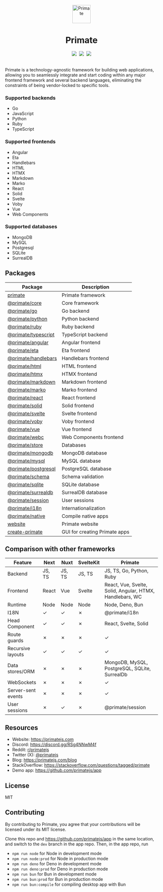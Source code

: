 <div align="center">
<img src="https://raw.githubusercontent.com/primatejs/primate/master/assets/logo.svg" alt="Primate" width="60"/>
<h1>Primate</h1>    	
<a href="https://primatejs.com/guide/getting-started"><img src="https://img.shields.io/badge/read%20guide-555555?style=for-the-badge"></a>
&nbsp;<a href="https://npmjs.com/primate"><img src="https://img.shields.io/badge/npm%20create%20primate@latest-a16836?style=for-the-badge"></a>
&nbsp;<a href="https://discord.gg/RSg4NNwM4f"><img src="https://img.shields.io/discord/1256590312177012806?style=for-the-badge&label=chat&logoColor=fff&color=5865f2"></a>
</div>
<br><br>
Primate is a technology-agnostic framework for building web applications,
allowing you to seamlessly integrate and start coding within any major frontend
framework and several backend languages, eliminating the constraints of being
vendor-locked to specific tools. 

### Supported backends

- Go
- JavaScript
- Python
- Ruby
- TypeScript

### Supported frontends

- Angular
- Eta
- Handlebars
- HTML
- HTMX
- Markdown
- Marko
- React
- Solid
- Svelte
- Voby
- Vue
- Web Components

### Supported databases

- MongoDB
- MySQL
- Postgresql
- SQLite
- SurrealDB

## Packages

| Package                                     | Description                   |
|---------------------------------------------|-------------------------------|
|[primate](packages/primate)                  | Primate framework             |
|[@primate/core](packages/core)               | Core framework                |
|[@primate/go](packages/go)                   | Go backend                    |
|[@primate/python](packages/python)           | Python backend                |
|[@primate/ruby](packages/ruby)               | Ruby backend                  |
|[@primate/typescript](packages/typescript)   | TypeScript backend            |
|[@primate/angular](packages/angular)         | Angular frontend              |
|[@primate/eta](packages/eta)                 | Eta frontend                  |
|[@primate/handlebars](packages/handlebars)   | Handlebars frontend           |
|[@primate/html](packages/html)               | HTML frontend                 |
|[@primate/htmx](packages/htmx)               | HTMX frontend                 |
|[@primate/markdown](packages/markdown)       | Markdown frontend             |
|[@primate/marko](packages/marko)             | Marko frontend                |
|[@primate/react](packages/react)             | React frontend                |
|[@primate/solid](packages/solid)             | Solid frontend                |
|[@primate/svelte](packages/svelte)           | Svelte frontend               |
|[@primate/voby](packages/voby)               | Voby frontend                 |
|[@primate/vue](packages/vue)                 | Vue frontend                  |
|[@primate/webc](packages/webc)               | Web Components frontend       |
|[@primate/store](packages/store)             | Databases                     |
|[@primate/mongodb](packages/mongodb)         | MongoDB database              |
|[@primate/mysql](packages/mysql)             | MySQL database                |
|[@primate/postgresql](packages/postgresql)   | PostgreSQL database           |
|[@primate/schema](packages/schema)           | Schema validation             |
|[@primate/sqlite](packages/sqlite)           | SQLite database               |
|[@primate/surrealdb](packages/surrealdb)     | SurrealDB database            |
|[@primate/session](packages/session)         | User sessions                 |
|[@primate/i18n](packages/i18n)               | Internationalization          |
|[@primate/native](packages/native)           | Compile native apps           |
|[website](packages/website)                  | Primate website               |
|[create-primate](packages/create-primate)    | GUI for creating Primate apps |

## Comparison with other frameworks

|Feature           |Next  |Nuxt  |SvelteKit|Primate                                                 |
|------------------|------|------|---------|--------------------------------------------------------|
|Backend           |JS, TS|JS, TS|JS, TS   |JS, TS, Go, Python, Ruby                                |
|Frontend          |React |Vue   |Svelte   |React, Vue, Svelte, Solid, Angular, HTMX, Handlebars, WC|
|Runtime           |Node  |Node  |Node     |Node, Deno, Bun                                         |
|I18N              |✓     |✓     |✗        |@primate/i18n                                           |
|Head Component    |✓     |✓     |✗        |React, Svelte, Solid                                    |
|Route guards      |✗     |✗     |✗        |✓                                                       |
|Recursive layouts |✓     |✓     |✓        |✓                                                       |
|Data stores/ORM   |✗     |✗     |✗        |MongoDB, MySQL, PostgreSQL, SQLite, SurrealDb           |
|WebSockets        |✗     |✗     |✗        |✓                                                       |
|Server-sent events|✗     |✗     |✗        |✓                                                       |
|User sessions     |✗     |✓     |✗        |@primate/session                                        |

## Resources

* Website: https://primatejs.com
* Discord: https://discord.gg/RSg4NNwM4f
* Reddit: [r/primatejs](https://reddit.com/r/primatejs)
* Twitter (X): [@primatejs](https://x.com/primatejs)
* Blog: https://primatejs.com/blog
* StackOverflow: https://stackoverflow.com/questions/tagged/primate
* Demo app: https://github.com/primatejs/app

## License

MIT

## Contributing

By contributing to Primate, you agree that your contributions will be licensed
under its MIT license.

Clone this repo and https://github.com/primatejs/app in the same location,
and switch to the `dev` branch in the app repo. Then, in the app repo, run

* `npm run node` for Node in development mode
* `npm run node:prod` for Node in production mode
* `npm run deno` for Deno in development mode
* `npm run deno:prod` for Deno in production mode
* `npm run bun` for Bun in development mode
* `npm run bun:prod` for Bun in production mode
* `npm run bun:compile` for compiling desktop app with Bun

[read guide]: https://primatejs.com/guide/getting-started
